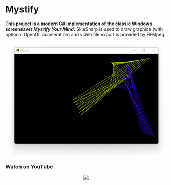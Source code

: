 # Mystify

**This project is a modern C# implementation of the classic Windows screensaver _Mystify Your Mind_.** SkiaSharp is used to draw graphics (with optional OpenGL acceleration) and video file export is provided by FFMpeg.

<div align="center">

![](dev/mystify.gif)

</div>

### Watch on YouTube

<div align="center">

[![](https://img.youtube.com/vi/lGShVB6ijMY/0.jpg)](https://www.youtube.com/watch?v=lGShVB6ijMY)

</div>